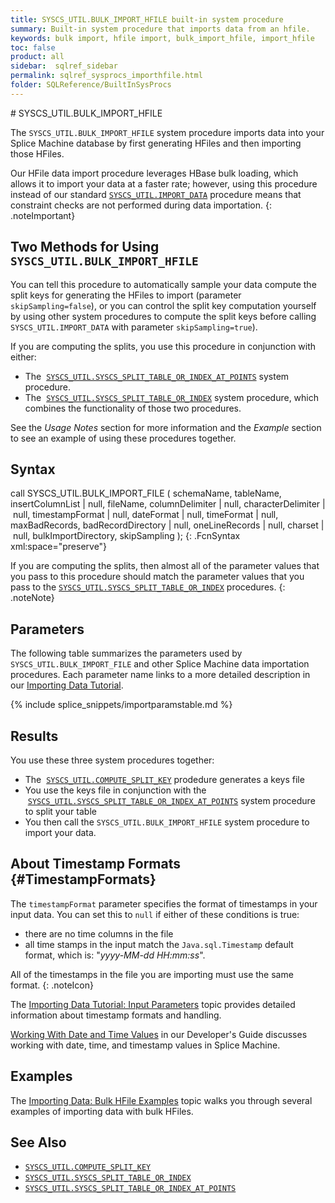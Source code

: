 ```yaml
---
title: SYSCS_UTIL.BULK_IMPORT_HFILE built-in system procedure
summary: Built-in system procedure that imports data from an hfile.
keywords: bulk import, hfile import, bulk_import_hfile, import_hfile
toc: false
product: all
sidebar:  sqlref_sidebar
permalink: sqlref_sysprocs_importhfile.html
folder: SQLReference/BuiltInSysProcs
---
```

<section>
<div class="TopicContent" data-swiftype-index="true" markdown="1">
# SYSCS_UTIL.BULK_IMPORT_HFILE

The `SYSCS_UTIL.BULK_IMPORT_HFILE` system procedure imports data into
your Splice Machine database by first generating HFiles and then
importing those HFiles.

Our HFile data import procedure leverages HBase bulk loading, which
allows it to import your data at a faster rate; however, using this
procedure instead of our standard
[`SYSCS_UTIL.IMPORT_DATA`](sqlref_sysprocs_importdata.html) procedure
means that <span class="CalloutFont">constraint checks are not performed
during data importation</span>.
{: .noteImportant}

## Two Methods for Using `SYSCS_UTIL.BULK_IMPORT_HFILE`

You can tell this procedure to automatically sample your data compute
the split keys for generating the HFiles to import (parameter
`skipSampling=false`), or you can control the split key computation
yourself by using other system procedures to compute the split keys
before calling `SYSCS_UTIL.IMPORT_DATA` with parameter
`skipSampling=true`).

If you are computing the splits, you use this procedure in conjunction
with either:

* The
 &nbsp;[`SYSCS_UTIL.SYSCS_SPLIT_TABLE_OR_INDEX_AT_POINTS`](sqlref_sysprocs_splittableatpoints.html) system
  procedure.
* The
 &nbsp;[`SYSCS_UTIL.SYSCS_SPLIT_TABLE_OR_INDEX`](sqlref_sysprocs_splittable.html) system
  procedure, which combines the functionality of those two procedures.

See the *Usage Notes* section for more information and the *Example*
section to see an example of using these procedures together.

## Syntax

<div class="fcnWrapperWide" markdown="1">
    call SYSCS_UTIL.BULK_IMPORT_FILE (
        schemaName,
        tableName,
        insertColumnList | null,
        fileName,
        columnDelimiter | null,
        characterDelimiter | null,
        timestampFormat | null,
        dateFormat | null,
        timeFormat | null,
        maxBadRecords,
        badRecordDirectory | null,
        oneLineRecords | null,
        charset | null,
        bulkImportDirectory,
        skipSampling
    );
{: .FcnSyntax xml:space="preserve"}

</div>

If you are computing the splits, then almost all of the parameter values
that you pass to this procedure should match the parameter values that
you pass to the
[`SYSCS_UTIL.SYSCS_SPLIT_TABLE_OR_INDEX`](sqlref_sysprocs_splittable.html)
procedures.
{: .noteNote}

## Parameters

The following table summarizes the parameters used by `SYSCS_UTIL.BULK_IMPORT_FILE` and other Splice Machine data importation procedures. Each parameter name links to a more detailed description in our [Importing Data Tutorial](tutorials_ingest_importparams.html).

{% include splice_snippets/importparamstable.md %}

## Results

You use these three system procedures together:

* The &nbsp;[`SYSCS_UTIL.COMPUTE_SPLIT_KEY`](sqlref_sysprocs_computesplitkey.html) prodedure generates a keys file
* You use the keys file in conjunction with the &nbsp;[`SYSCS_UTIL.SYSCS_SPLIT_TABLE_OR_INDEX_AT_POINTS`](sqlref_sysprocs_splittableatpoints.html) system procedure to split your table
* You then call the `SYSCS_UTIL.BULK_IMPORT_HFILE` system procedure to import your data.


## About Timestamp Formats   {#TimestampFormats}

The `timestampFormat` parameter specifies the format of timestamps in your input data. You can set this to `null` if either of these conditions is true:

* there are no time columns in the file
* all time stamps in the input match the `Java.sql.Timestamp` default format,
which is: \"*yyyy-MM-dd HH:mm:ss*\".

All of the timestamps in the file you are importing must use the same
format.
{: .noteIcon}

The [Importing Data Tutorial: Input Parameters](tutorials_ingest_importparams.html) topic provides detailed information about timestamp formats and handling.

[Working With Date and Time Values](developers_fundamentals_dates.html) in our Developer's Guide discusses working with date, time, and timestamp values in Splice Machine.

## Examples

The [Importing Data: Bulk HFile Examples](tutorials_ingest_importexampleshfile.html) topic walks you through several examples of importing data with bulk HFiles.

## See Also

* [`SYSCS_UTIL.COMPUTE_SPLIT_KEY`](sqlref_sysprocs_computesplitkey.html)
* [`SYSCS_UTIL.SYSCS_SPLIT_TABLE_OR_INDEX`](sqlref_sysprocs_splittable.html)
* [`SYSCS_UTIL.SYSCS_SPLIT_TABLE_OR_INDEX_AT_POINTS`](sqlref_sysprocs_splittableatpoints.html)

</div>
</section>
